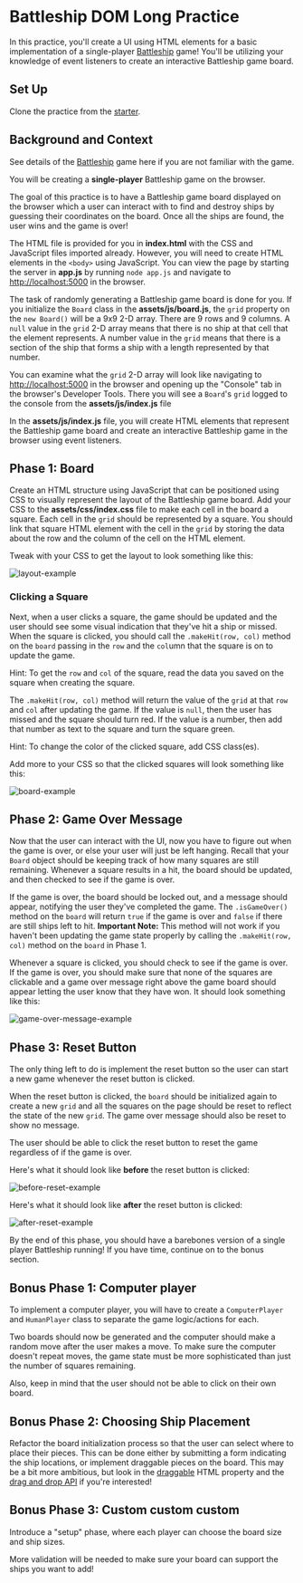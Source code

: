 # Battleship DOM Long Practice

In this practice, you'll create a UI using HTML elements for a basic
implementation of a single-player [Battleship][battleship] game! You'll be
utilizing your knowledge of event listeners to create an interactive Battleship
game board.

## Set Up

Clone the practice from the [starter].

## Background and Context

See details of the [Battleship][battleship] game here if you are not familiar
with the game.

You will be creating a **single-player** Battleship game on the browser.

The goal of this practice is to have a Battleship game board displayed on the
browser which a user can interact with to find and destroy ships by guessing
their coordinates on the board. Once all the ships are found, the user wins and
the game is over!

The HTML file is provided for you in __index.html__ with the CSS and JavaScript
files imported already. However, you will need to create HTML elements in the
`<body>` using JavaScript. You can view the page by starting the server in
__app.js__ by running `node app.js` and navigate to [http://localhost:5000] in
the browser.

The task of randomly generating a Battleship game board is done for you. If you
initialize the `Board` class in the __assets/js/board.js__, the `grid` property
on the `new Board()` will be a 9x9 2-D array. There are 9 rows and 9 columns.
A `null` value in the `grid` 2-D array means that there is no ship at that cell
that the element represents. A number value in the `grid` means that there is
a section of the ship that forms a ship with a length represented by that
number.

You can examine what the `grid` 2-D array will look like navigating to
[http://localhost:5000] in the browser and opening up the "Console" tab in the
browser's Developer Tools. There you will see a `Board`'s `grid` logged to the
console from the __assets/js/index.js__ file

In the __assets/js/index.js__ file, you will create HTML elements that represent
the Battleship game board and create an interactive Battleship game in the
browser using event listeners.

## Phase 1: Board

Create an HTML structure using JavaScript that can be positioned using CSS to
visually represent the layout of the Battleship game board. Add your CSS to the
__assets/css/index.css__ file to make each cell in the board a square. Each
cell in the `grid` should be represented by a square. You should link that
square HTML element with the cell in the `grid` by storing the data about the
row and the column of the cell on the HTML element.

Tweak with your CSS to get the layout to look something like this:

![layout-example]

### Clicking a Square

Next, when a user clicks a square, the game should be updated and the user
should see some visual indication that they've hit a ship or missed. When the
square is clicked, you should call the `.makeHit(row, col)` method on the
`board` passing in the `row` and the `col`umn that the square is on to update
the game.

Hint: To get the `row` and `col` of the square, read the data you saved on the
square when creating the square.

The `.makeHit(row, col)` method will return the value of the `grid` at that
`row` and `col` after updating the game. If the value is `null`, then the user
has missed and the square should turn red. If the value is a number, then add
that number as text to the square and turn the square green.

Hint: To change the color of the clicked square, add CSS class(es).

Add more to your CSS so that the clicked squares will look something like this:

![board-example]

## Phase 2: Game Over Message

Now that the user can interact with the UI, now you have to figure out when the
game is over, or else your user will just be left hanging. Recall that your
`Board` object should be keeping track of how many squares are still remaining.
Whenever a square results in a hit, the board should be updated, and then
checked to see if the game is over.

If the game is over, the board should be locked out, and a message should
appear, notifying the user they've completed the game. The `.isGameOver()`
method on the `board` will return `true` if the game is over and `false` if
there are still ships left to hit. **Important Note:** This method will not work
if you haven't been updating the game state properly by calling the
`.makeHit(row, col)` method on the `board` in Phase 1.

Whenever a square is clicked, you should check to see if the game is over. If
the game is over, you should make sure that none of the squares are clickable
and a game over message right above the game board should appear letting the
user know that they have won. It should look something like this:

![game-over-message-example]

## Phase 3: Reset Button

The only thing left to do is implement the reset button so the user can start a
new game whenever the reset button is clicked.

When the reset button is clicked, the `board` should be initialized again to
create a new `grid` and all the squares on the page should be reset to reflect
the state of the new `grid`. The game over message should also be reset to show
no message.

The user should be able to click the reset button to reset the game regardless
of if the game is over.

Here's what it should look like **before** the reset button is clicked:

![before-reset-example]

Here's what it should look like **after** the reset button is clicked:

![after-reset-example]

By the end of this phase, you should have a barebones version of a single
player Battleship running! If you have time, continue on to the bonus section.

## Bonus Phase 1: Computer player

To implement a computer player, you will have to create a `ComputerPlayer` and
`HumanPlayer` class to separate the game logic/actions for each.

Two boards should now be generated and the computer should make a random move
after the user makes a move. To make sure the computer doesn't repeat moves,
the game state must be more sophisticated than just the number of squares
remaining.

Also, keep in mind that the user should not be able to click on their own
board.

## Bonus Phase 2: Choosing Ship Placement

Refactor the board initialization process so that the user can select where
to place their pieces. This can be done either by submitting a form indicating
the ship locations, or implement draggable pieces on the board. This may be
a bit more ambitious, but look in the [draggable] HTML property and the
[drag and drop API] if you're interested!

## Bonus Phase 3: Custom custom custom

Introduce a "setup" phase, where each player can choose the board size and
ship sizes.

More validation will be needed to make sure your board can support the ships
you want to add!

[starter]: https://github.com/appacademy/practice-for-week-09-battleship-dom
[battleship]: http://en.wikipedia.org/wiki/Battleship_%28game%29
[layout-example]: https://appacademy-open-assets.s3.us-west-1.amazonaws.com/Modular-Curriculum/content/week-09/practice-battleship-dom/battleship-layout.png
[board-example]: https://appacademy-open-assets.s3.us-west-1.amazonaws.com/Modular-Curriculum/content/week-09/practice-battleship-dom/battleship-board.png
[game-over-message-example]: https://appacademy-open-assets.s3.us-west-1.amazonaws.com/Modular-Curriculum/content/week-09/practice-battleship-dom/battleship-game-over-message.png
[before-reset-example]: https://appacademy-open-assets.s3.us-west-1.amazonaws.com/Modular-Curriculum/content/week-09/practice-battleship-dom/battleship-before-reset.png
[after-reset-example]: https://appacademy-open-assets.s3.us-west-1.amazonaws.com/Modular-Curriculum/content/week-09/practice-battleship-dom/battleship-after-reset.png
[http://localhost:5000]: http://localhost:5000
[draggable]: https://developer.mozilla.org/en-US/docs/Web/HTML/Global_attributes/draggable
[drag and drop API]: https://developer.mozilla.org/en-US/docs/Web/API/HTML_Drag_and_Drop_API
